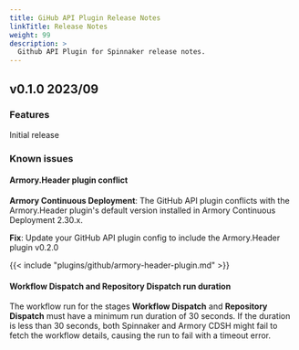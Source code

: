 ```yaml
---
title: GiHub API Plugin Release Notes
linkTitle: Release Notes
weight: 99
description: >
  Github API Plugin for Spinnaker release notes.
---
```


## v0.1.0 2023/09

### Features

Initial release

### Known issues

#### Armory.Header plugin conflict

**Armory Continuous Deployment**: The GitHub API plugin conflicts with the Armory.Header plugin's default version installed in Armory Continuous Deployment 2.30.x. 

**Fix**: Update your GitHub API plugin config to include the Armory.Header plugin v0.2.0

{{< include "plugins/github/armory-header-plugin.md" >}}

#### **Workflow Dispatch** and **Repository Dispatch** run duration

The workflow run for the stages **Workflow Dispatch** and **Repository Dispatch** must have a minimum run duration of 30 seconds. If the duration is less than 30 seconds, both Spinnaker and Armory CDSH might fail to fetch the workflow details, causing the run to fail with a timeout error.
